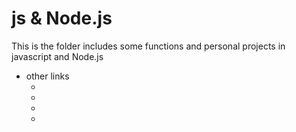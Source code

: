 # js & Node.js

This is the folder includes some functions and personal projects in javascript and Node.js

- other links
  - [eggPluginDemo]: (https://github.com/oneWalker/egg-pluginDemo)
  - [egg-cos(published one)]: (https://github.com/oneWalker/egg-cos)
  - [BDMS(in class100.com,based on Sequelzie,eggjs,private)]: (https://github.com/oneWalker/BDMS_Back)
  - [TicketSystem(based on Expressjs)]: (https://github.com/oneWalker/TicketSystem)
